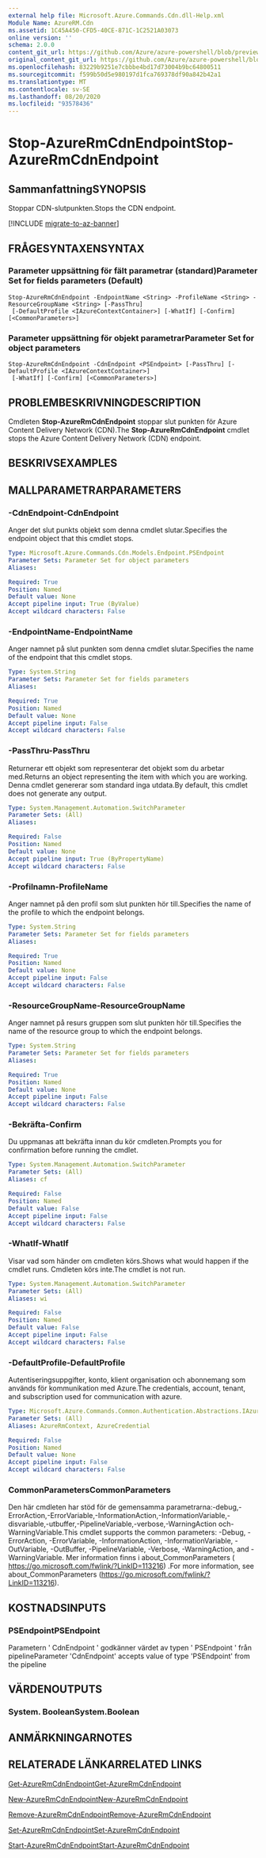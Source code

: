 ```yaml
---
external help file: Microsoft.Azure.Commands.Cdn.dll-Help.xml
Module Name: AzureRM.Cdn
ms.assetid: 1C45A450-CFD5-40CE-871C-1C2521A03073
online version: ''
schema: 2.0.0
content_git_url: https://github.com/Azure/azure-powershell/blob/preview/src/ResourceManager/Cdn/Commands.Cdn/help/Stop-AzureRmCdnEndpoint.md
original_content_git_url: https://github.com/Azure/azure-powershell/blob/preview/src/ResourceManager/Cdn/Commands.Cdn/help/Stop-AzureRmCdnEndpoint.md
ms.openlocfilehash: 83229b9251e7cbbbe4bd17d73004b9bc64800511
ms.sourcegitcommit: f599b50d5e980197d1fca769378df90a842b42a1
ms.translationtype: MT
ms.contentlocale: sv-SE
ms.lasthandoff: 08/20/2020
ms.locfileid: "93578436"
---
```

# <span data-ttu-id="2c3c2-101">Stop-AzureRmCdnEndpoint</span><span class="sxs-lookup"><span data-stu-id="2c3c2-101">Stop-AzureRmCdnEndpoint</span></span>

## <span data-ttu-id="2c3c2-102">Sammanfattning</span><span class="sxs-lookup"><span data-stu-id="2c3c2-102">SYNOPSIS</span></span>
<span data-ttu-id="2c3c2-103">Stoppar CDN-slutpunkten.</span><span class="sxs-lookup"><span data-stu-id="2c3c2-103">Stops the CDN endpoint.</span></span>

[!INCLUDE [migrate-to-az-banner](../../includes/migrate-to-az-banner.md)]

## <span data-ttu-id="2c3c2-104">FRÅGESYNTAXEN</span><span class="sxs-lookup"><span data-stu-id="2c3c2-104">SYNTAX</span></span>

### <span data-ttu-id="2c3c2-105">Parameter uppsättning för fält parametrar (standard)</span><span class="sxs-lookup"><span data-stu-id="2c3c2-105">Parameter Set for fields parameters (Default)</span></span>
```
Stop-AzureRmCdnEndpoint -EndpointName <String> -ProfileName <String> -ResourceGroupName <String> [-PassThru]
 [-DefaultProfile <IAzureContextContainer>] [-WhatIf] [-Confirm] [<CommonParameters>]
```

### <span data-ttu-id="2c3c2-106">Parameter uppsättning för objekt parametrar</span><span class="sxs-lookup"><span data-stu-id="2c3c2-106">Parameter Set for object parameters</span></span>
```
Stop-AzureRmCdnEndpoint -CdnEndpoint <PSEndpoint> [-PassThru] [-DefaultProfile <IAzureContextContainer>]
 [-WhatIf] [-Confirm] [<CommonParameters>]
```

## <span data-ttu-id="2c3c2-107">PROBLEMBESKRIVNING</span><span class="sxs-lookup"><span data-stu-id="2c3c2-107">DESCRIPTION</span></span>
<span data-ttu-id="2c3c2-108">Cmdleten **Stop-AzureRmCdnEndpoint** stoppar slut punkten för Azure Content Delivery Network (CDN).</span><span class="sxs-lookup"><span data-stu-id="2c3c2-108">The **Stop-AzureRmCdnEndpoint** cmdlet stops the Azure Content Delivery Network (CDN) endpoint.</span></span>

## <span data-ttu-id="2c3c2-109">BESKRIVS</span><span class="sxs-lookup"><span data-stu-id="2c3c2-109">EXAMPLES</span></span>

## <span data-ttu-id="2c3c2-110">MALLPARAMETRAR</span><span class="sxs-lookup"><span data-stu-id="2c3c2-110">PARAMETERS</span></span>

### <span data-ttu-id="2c3c2-111">-CdnEndpoint</span><span class="sxs-lookup"><span data-stu-id="2c3c2-111">-CdnEndpoint</span></span>
<span data-ttu-id="2c3c2-112">Anger det slut punkts objekt som denna cmdlet slutar.</span><span class="sxs-lookup"><span data-stu-id="2c3c2-112">Specifies the endpoint object that this cmdlet stops.</span></span>

```yaml
Type: Microsoft.Azure.Commands.Cdn.Models.Endpoint.PSEndpoint
Parameter Sets: Parameter Set for object parameters
Aliases: 

Required: True
Position: Named
Default value: None
Accept pipeline input: True (ByValue)
Accept wildcard characters: False
```

### <span data-ttu-id="2c3c2-113">-EndpointName</span><span class="sxs-lookup"><span data-stu-id="2c3c2-113">-EndpointName</span></span>
<span data-ttu-id="2c3c2-114">Anger namnet på slut punkten som denna cmdlet slutar.</span><span class="sxs-lookup"><span data-stu-id="2c3c2-114">Specifies the name of the endpoint that this cmdlet stops.</span></span>

```yaml
Type: System.String
Parameter Sets: Parameter Set for fields parameters
Aliases: 

Required: True
Position: Named
Default value: None
Accept pipeline input: False
Accept wildcard characters: False
```

### <span data-ttu-id="2c3c2-115">-PassThru</span><span class="sxs-lookup"><span data-stu-id="2c3c2-115">-PassThru</span></span>
<span data-ttu-id="2c3c2-116">Returnerar ett objekt som representerar det objekt som du arbetar med.</span><span class="sxs-lookup"><span data-stu-id="2c3c2-116">Returns an object representing the item with which you are working.</span></span>
<span data-ttu-id="2c3c2-117">Denna cmdlet genererar som standard inga utdata.</span><span class="sxs-lookup"><span data-stu-id="2c3c2-117">By default, this cmdlet does not generate any output.</span></span>

```yaml
Type: System.Management.Automation.SwitchParameter
Parameter Sets: (All)
Aliases: 

Required: False
Position: Named
Default value: None
Accept pipeline input: True (ByPropertyName)
Accept wildcard characters: False
```

### <span data-ttu-id="2c3c2-118">-Profilnamn</span><span class="sxs-lookup"><span data-stu-id="2c3c2-118">-ProfileName</span></span>
<span data-ttu-id="2c3c2-119">Anger namnet på den profil som slut punkten hör till.</span><span class="sxs-lookup"><span data-stu-id="2c3c2-119">Specifies the name of the profile to which the endpoint belongs.</span></span>

```yaml
Type: System.String
Parameter Sets: Parameter Set for fields parameters
Aliases: 

Required: True
Position: Named
Default value: None
Accept pipeline input: False
Accept wildcard characters: False
```

### <span data-ttu-id="2c3c2-120">-ResourceGroupName</span><span class="sxs-lookup"><span data-stu-id="2c3c2-120">-ResourceGroupName</span></span>
<span data-ttu-id="2c3c2-121">Anger namnet på resurs gruppen som slut punkten hör till.</span><span class="sxs-lookup"><span data-stu-id="2c3c2-121">Specifies the name of the resource group to which the endpoint belongs.</span></span>

```yaml
Type: System.String
Parameter Sets: Parameter Set for fields parameters
Aliases: 

Required: True
Position: Named
Default value: None
Accept pipeline input: False
Accept wildcard characters: False
```

### <span data-ttu-id="2c3c2-122">-Bekräfta</span><span class="sxs-lookup"><span data-stu-id="2c3c2-122">-Confirm</span></span>
<span data-ttu-id="2c3c2-123">Du uppmanas att bekräfta innan du kör cmdleten.</span><span class="sxs-lookup"><span data-stu-id="2c3c2-123">Prompts you for confirmation before running the cmdlet.</span></span>

```yaml
Type: System.Management.Automation.SwitchParameter
Parameter Sets: (All)
Aliases: cf

Required: False
Position: Named
Default value: False
Accept pipeline input: False
Accept wildcard characters: False
```

### <span data-ttu-id="2c3c2-124">-WhatIf</span><span class="sxs-lookup"><span data-stu-id="2c3c2-124">-WhatIf</span></span>
<span data-ttu-id="2c3c2-125">Visar vad som händer om cmdleten körs.</span><span class="sxs-lookup"><span data-stu-id="2c3c2-125">Shows what would happen if the cmdlet runs.</span></span>
<span data-ttu-id="2c3c2-126">Cmdleten körs inte.</span><span class="sxs-lookup"><span data-stu-id="2c3c2-126">The cmdlet is not run.</span></span>

```yaml
Type: System.Management.Automation.SwitchParameter
Parameter Sets: (All)
Aliases: wi

Required: False
Position: Named
Default value: False
Accept pipeline input: False
Accept wildcard characters: False
```

### <span data-ttu-id="2c3c2-127">-DefaultProfile</span><span class="sxs-lookup"><span data-stu-id="2c3c2-127">-DefaultProfile</span></span>
<span data-ttu-id="2c3c2-128">Autentiseringsuppgifter, konto, klient organisation och abonnemang som används för kommunikation med Azure.</span><span class="sxs-lookup"><span data-stu-id="2c3c2-128">The credentials, account, tenant, and subscription used for communication with azure.</span></span>

```yaml
Type: Microsoft.Azure.Commands.Common.Authentication.Abstractions.IAzureContextContainer
Parameter Sets: (All)
Aliases: AzureRmContext, AzureCredential

Required: False
Position: Named
Default value: None
Accept pipeline input: False
Accept wildcard characters: False
```

### <span data-ttu-id="2c3c2-129">CommonParameters</span><span class="sxs-lookup"><span data-stu-id="2c3c2-129">CommonParameters</span></span>
<span data-ttu-id="2c3c2-130">Den här cmdleten har stöd för de gemensamma parametrarna:-debug,-ErrorAction,-ErrorVariable,-InformationAction,-InformationVariable,-disvariable,-utbuffer,-PipelineVariable,-verbose,-WarningAction och-WarningVariable.</span><span class="sxs-lookup"><span data-stu-id="2c3c2-130">This cmdlet supports the common parameters: -Debug, -ErrorAction, -ErrorVariable, -InformationAction, -InformationVariable, -OutVariable, -OutBuffer, -PipelineVariable, -Verbose, -WarningAction, and -WarningVariable.</span></span> <span data-ttu-id="2c3c2-131">Mer information finns i about_CommonParameters ( https://go.microsoft.com/fwlink/?LinkID=113216) .</span><span class="sxs-lookup"><span data-stu-id="2c3c2-131">For more information, see about_CommonParameters (https://go.microsoft.com/fwlink/?LinkID=113216).</span></span>

## <span data-ttu-id="2c3c2-132">KOSTNADS</span><span class="sxs-lookup"><span data-stu-id="2c3c2-132">INPUTS</span></span>

### <span data-ttu-id="2c3c2-133">PSEndpoint</span><span class="sxs-lookup"><span data-stu-id="2c3c2-133">PSEndpoint</span></span>
<span data-ttu-id="2c3c2-134">Parametern ' CdnEndpoint ' godkänner värdet av typen ' PSEndpoint ' från pipeline</span><span class="sxs-lookup"><span data-stu-id="2c3c2-134">Parameter 'CdnEndpoint' accepts value of type 'PSEndpoint' from the pipeline</span></span>

## <span data-ttu-id="2c3c2-135">VÄRDEN</span><span class="sxs-lookup"><span data-stu-id="2c3c2-135">OUTPUTS</span></span>

### <span data-ttu-id="2c3c2-136">System. Boolean</span><span class="sxs-lookup"><span data-stu-id="2c3c2-136">System.Boolean</span></span>

## <span data-ttu-id="2c3c2-137">ANMÄRKNINGAR</span><span class="sxs-lookup"><span data-stu-id="2c3c2-137">NOTES</span></span>

## <span data-ttu-id="2c3c2-138">RELATERADE LÄNKAR</span><span class="sxs-lookup"><span data-stu-id="2c3c2-138">RELATED LINKS</span></span>

[<span data-ttu-id="2c3c2-139">Get-AzureRmCdnEndpoint</span><span class="sxs-lookup"><span data-stu-id="2c3c2-139">Get-AzureRmCdnEndpoint</span></span>](./Get-AzureRmCdnEndpoint.md)

[<span data-ttu-id="2c3c2-140">New-AzureRmCdnEndpoint</span><span class="sxs-lookup"><span data-stu-id="2c3c2-140">New-AzureRmCdnEndpoint</span></span>](./New-AzureRmCdnEndpoint.md)

[<span data-ttu-id="2c3c2-141">Remove-AzureRmCdnEndpoint</span><span class="sxs-lookup"><span data-stu-id="2c3c2-141">Remove-AzureRmCdnEndpoint</span></span>](./Remove-AzureRmCdnEndpoint.md)

[<span data-ttu-id="2c3c2-142">Set-AzureRmCdnEndpoint</span><span class="sxs-lookup"><span data-stu-id="2c3c2-142">Set-AzureRmCdnEndpoint</span></span>](./Set-AzureRmCdnEndpoint.md)

[<span data-ttu-id="2c3c2-143">Start-AzureRmCdnEndpoint</span><span class="sxs-lookup"><span data-stu-id="2c3c2-143">Start-AzureRmCdnEndpoint</span></span>](./Start-AzureRmCdnEndpoint.md)


